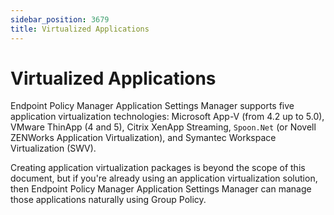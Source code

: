 ```yaml
---
sidebar_position: 3679
title: Virtualized Applications
---
```


# Virtualized Applications

Endpoint Policy Manager Application Settings Manager supports five application virtualization technologies: Microsoft App-V (from 4.2 up to 5.0), VMware ThinApp (4 and 5), Citrix XenApp Streaming, `Spoon.Net` (or Novell ZENWorks Application Virtualization), and Symantec Workspace Virtualization (SWV).

Creating application virtualization packages is beyond the scope of this document, but if you're already using an application virtualization solution, then Endpoint Policy Manager Application Settings Manager can manage those applications naturally using Group Policy.